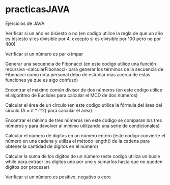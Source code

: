# practicasJAVA
Ejercicios de JAVA

Verificar si un año es bisiesto o no (en codigo utilice la regla de que un año es bisiesto si es divisible por 4, excepto si es divisible por 100 pero no por 400)

Verificar si un número es par o impar 

Generar una secuencia de Fibonacci (en este codigo utilice una función recursiva -calcularFibonacci- para generar los términos de la secuencia de Fibonacci como nota personal debo de estudiar mas acerca de estas funciones ya que es algo confuso)

Encontrar el máximo común divisor de dos números (en este codigo utilice el algoritmo de Euclides para calcular el MCD de dos números)

Calcular el área de un círculo (en este codigo utilice la fórmula del área del círculo (A = π * r^2) para calcular el área)

Encontrar el mínimo de tres números (en este codigo se comparan los tres números y para devolver al mínimo utilizando una serie de condicionales)

Calcular el número de dígitos en un número entero (este codigo convierte el número en una cadena y utiliza el método length() de la cadena para obtener la cantidad de dígitos en el número)

Calcular la suma de los dígitos de un número (este codigo utiliza un bucle while para extraer los dígitos uno por uno y sumarlos hasta que no queden dígitos por procesar)

Verificar si un número es positivo, negativo o cero 





